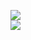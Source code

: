 [![](https://img.shields.io/badge/Made%20With-Github%20Spray-lightgrey.svg?style=for-the-badge&logo=github)](https://github.com/Annihil/github-spray#32282)  
[![](https://i.imgur.com/2DrTn0Z.gif)](https://github.com/Annihil/github-spray)
